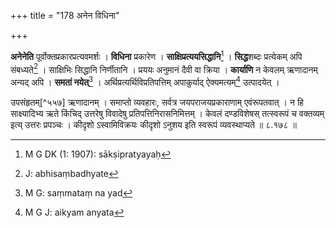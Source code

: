 +++
title = "178 अनेन विधिना"

+++


**अनेनेति** पूर्वोक्तप्रकारप्रत्यवमर्शः । **विधिना** प्रकारेण । **साक्षिप्रत्ययसिद्धानि**[^५५३] । **सिद्ध**शब्दः प्रत्येकम् अपि संबध्यते[^५५४] । साक्षिभिः सिद्धानि निर्णीतानि । प्रययः अनुमानं दैवी वा क्रिया । **कार्याणि** न केवलम् ऋणादानम् अन्यद् अपि । **समतां नयेत्**[^५५५] । अर्थिप्रत्यर्थिविप्रतिपत्तिम् अपाकुर्याद् ऐक्यमत्यम्[^५५६] उत्पादयेत् । 


[^५५६]:
     M G J: aikyam anyata


[^५५५]:
     M G: saṃmataṃ na yad


[^५५४]:
     J: abhisaṃbadhyate


[^५५३]:
     M G DK (1: 1907): sākṣipratyayaḥ

उपसंहृतम्[^५५७] ऋणादानम् । समाप्तो व्यवहारः, सर्वत्र जयपराजयप्रकाराणाम् एवंरूपतवात् । न हि साक्ष्यादिभ्य ऋते किंचिद् उत्तरेषु विवादेषु प्रतिपत्तिनिरासनिमित्तम् । केवलं दण्डविशेषस् तत्स्वरूपं च वक्तव्यम् इत्य् उत्तरः प्रपञ्चः । कीदृशो ऽस्वामिविक्रयः कीदृशो ऽनुशय इति स्वरूपं व्यवस्थाप्यते ॥ ८.१७८ ॥